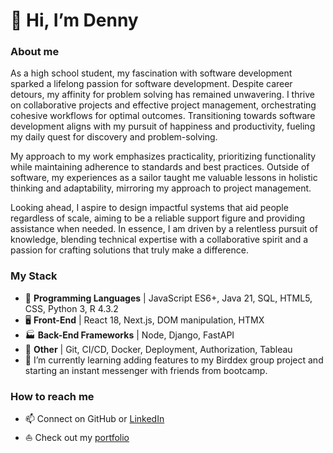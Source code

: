 # 👋 Hi, I’m Denny

### About me
As a high school student, my fascination with software development sparked a lifelong passion for software development. Despite career detours, my affinity for problem solving has remained unwavering. I thrive on collaborative projects and effective project management, orchestrating cohesive workflows for optimal outcomes. Transitioning towards software development aligns with my pursuit of happiness and productivity, fueling my daily quest for discovery and problem-solving. 

My approach to my work emphasizes practicality, prioritizing functionality while maintaining adherence to standards and best practices. Outside of software, my experiences as a sailor taught me valuable lessons in holistic thinking and adaptability, mirroring my approach to project management. 

Looking ahead, I aspire to design impactful systems that aid people regardless of scale, aiming to be a reliable support figure and providing assistance when needed. In essence, I am driven by a relentless pursuit of knowledge, blending technical expertise with a collaborative spirit and a passion for crafting solutions that truly make a difference.

### My Stack
- 🧮 **Programming Languages** | JavaScript ES6+, Java 21, SQL, HTML5, CSS, Python 3, R 4.3.2
- 🖥️ **Front-End** | React 18, Next.js, DOM manipulation, HTMX
- 🏭 **Back-End Frameworks** | Node, Django, FastAPI
- 🐳 **Other** | Git, CI/CD, Docker, Deployment, Authorization, Tableau
- 🌱 I’m currently learning adding features to my Birddex group project and starting an instant messenger with friends from bootcamp.

### How to reach me
- 📫 Connect on GitHub or [LinkedIn](www.linkedin.com/in/dennis-bucklin)
- ⛵ Check out my [portfolio](portfolio.denny-bucklin.net)

<!---
jonalfarlinga/jonalfarlinga is a ✨ special ✨ repository because its `README.md` (this file) appears on your GitHub profile.
You can click the Preview link to take a look at your changes.
--->
